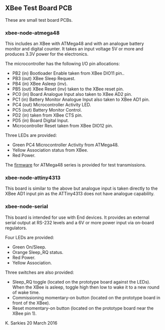 XBee Test Board PCB
-------------------

These are small test board PCBs.

### xbee-node-atmega48

This includes an XBee with ATMega48 and with an analogue battery monitor and
digital counter. It takes an input voltage 5V or more and produces 3.3V power
for the electronics.

The microcontroller has the following I/O pin allocations:

* PB2 (in) Bootloader Enable taken from XBee DIO11 pin..
* PB3 (out) XBee Sleep Request.
* PB4 (in) XBee Asleep (inv).
* PB5 (out) XBee Reset (inv) taken to the XBee reset pin.
* PC0 (in) Board Analogue Input also taken to XBee AD2 pin.
* PC1 (in) Battery Monitor Analogue Input also taken to XBee AD1 pin.
* PC4 (out) Microcontroller Activity LED.
* PC5 (out) Battery Monitor Control.
* PD2 (in) taken from XBee CTS pin.
* PD5 (in) Board Digital Input.
* Microcontroller Reset taken from XBee DIO12 pin.

Three LEDs are provided:
* Green     PC4 Microcontroller Activity from ATMega48.
* Yellow    Association status from XBee.
* Red       Power.

The [firmware](https://github.com/ksarkies/XBee-Acquisition/tree/master/XBee-node-example-M168) for ATMega48 series is provided for test transmissions.

### xbee-node-attiny4313

This board is similar to the above but analogue input is taken directly to the
XBee AD1 input pin as the ATTiny4313 does not have analogue capability.

### xbee-node-serial

This board is intended for use with End devices. It provides an external serial
output at RS-232 levels and a 6V or more power input via on-board regulators.

Four LEDs are provided:
* Green     On/Sleep.
* Orange    Sleep_RQ status.
* Red       Power.
* Yellow    Association.

Three switches are also provided:

* Sleep_RQ toggle (located on the prototype board against the LEDs). When the
XBee is asleep, toggle high then low to wake it to a new round of wake time.
* Commissioning momentary-on button (located on the prototype board in front of
the XBee).
* Reset momentary-on button (located on the prototype board near the XBee pin 1).

K. Sarkies
20 March 2016

